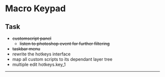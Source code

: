 # Macro Keypad

## Task

- ~~customscript panel~~
  - ~~listen to photoshop event for further filtering~~
- ~~taskbar menu~~
- rewrite the hotkeys interface
- map all custom scripts to its dependant layer tree
- multiple edit hotkeys.key_1

---
